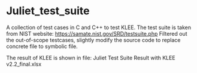 # Juliet_test_suite
A collection of test cases in C and C++ to test KLEE. The test suite is taken from NIST website: https://samate.nist.gov/SRD/testsuite.php
Filtered out the out-of-scope testcases, slightly modify the source code to replace concrete file to symbolic file. 

The result of KLEE is shown in file: Juliet Test Suite Result with KLEE v2.2_final.xlsx
